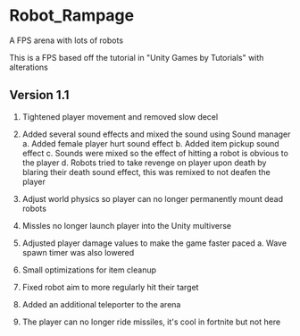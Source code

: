 # Robot_Rampage
A FPS arena with lots of robots

This is a FPS based off the tutorial in "Unity Games by Tutorials" with alterations


## Version 1.1

1. Tightened player movement and removed slow decel

2. Added several sound effects and mixed the sound using Sound manager
  a. Added female player hurt sound effect
  b. Added item pickup sound effect
  c. Sounds were mixed so the effect of hitting a robot is obvious to the player
  d. Robots tried to take revenge on player upon death by blaring their death sound effect, this was remixed to not deafen 
     the player
  
3. Adjust world physics so player can no longer permanently mount dead robots

4. Missles no longer launch player into the Unity multiverse

5. Adjusted player damage values to make the game faster paced
 a. Wave spawn timer was also lowered
 
6. Small optimizations for item cleanup

7. Fixed robot aim to more regularly hit their target

8. Added an additional teleporter to the arena

9.  The player can no longer ride missiles, it's cool in fortnite but not here
